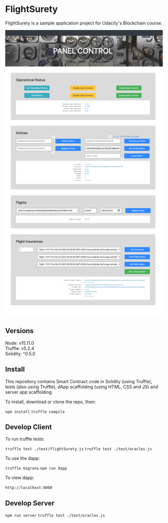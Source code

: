 # FlightSurety

FlightSurety is a sample application project for Udacity's Blockchain course.


![This is an image](./images/dapp.png)

## Versions
Node: v15.11.0<br>
Truffle: v5.2.4<br>
Solidity: ^0.5.0


## Install

This repository contains Smart Contract code in Solidity (using Truffle), tests (also using Truffle), dApp scaffolding (using HTML, CSS and JS) and server app scaffolding.

To install, download or clone the repo, then:

`npm install`
`truffle compile`

## Develop Client

To run truffle tests:

`truffle test ./test/flightSurety.js`
`truffle test ./test/oracles.js`

To use the dapp:

`truffle migrate`
`npm run dapp`

To view dapp:

`http://localhost:8000`

## Develop Server

`npm run server`
`truffle test ./test/oracles.js`

